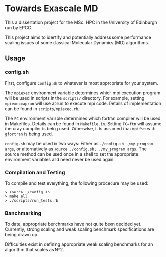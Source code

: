 Towards Exascale MD
===================

This a dissertation project for the MSc. HPC in the University of Edinburgh run by EPCC.

This project aims to identify and potentially address some performance
scaling issues of some classical Molecular Dynamics (MD) algorithms.


Usage
-----

### config.sh ###

First, configure `config.sh` to whatever is most appropriate for your system.

The `mpiexec` environment variable determines which mpi execution program
will be used in scripts in the `scripts/` directory. For example, setting
`mpiexec=aprun` will use aprun to execute mpi code. Details of implementation
can be found in `scripts/mpiexec.rb`.

The `FC` environment variable determines which fortran compiler will be
used in Makefiles. Details can be found in `Makefile.in`. Setting
`FC=ftn` will assume the cray compiler is being used. Otherwise, it is assumed
that `mpif90` with `gfortran` is being used.

`config.sh` may be used in two ways: Either as `./config.sh ./my_program args`,
or alternatively as `source ./config.sh; ./my_program args`. The source method
can be used once in a shell to set the appropriate environment variables
and need never be used again.


### Compilation and Testing ###

To compile and test everything, the following procedure may be used:

    > source ./config.sh
    > make all
    > ./scripts/run_tests.rb


### Banchmarking ###

To date, appropriate benchmarks have not quite been decided yet.
Currently, strong scaling and weak scaling benchmark specifications
are being drawn up.

Difficulties exist in defining appropriate weak scaling benchmarks
for an algorithm that scales as N^2.
